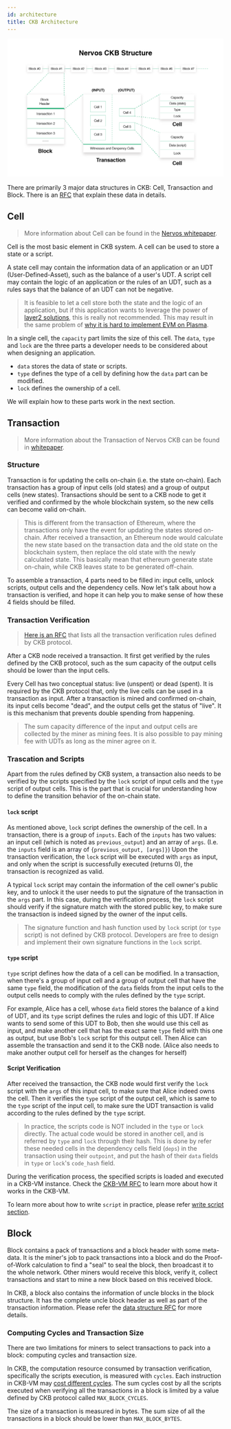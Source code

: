 ```yaml
---
id: architecture
title: CKB Architecture
---
```


![data-structure](assets/ckb-structure.png)



There are primarily 3 major data structures in CKB: Cell, Transaction and Block. There is an [RFC](https://github.com/nervosnetwork/rfcs/blob/master/rfcs/0019-data-structures/0019-data-structures.md) that explain these data in details.

 
## Cell

> More information about Cell can be found in the [Nervos whitepaper](https://github.com/nervosnetwork/rfcs/blob/master/rfcs/0002-ckb/0002-ckb.md#42-cell).

Cell is the most basic element in CKB system. A cell can be used to store a state or a script. 

A state cell may contain the information data of an application or an UDT (User-Defined-Asset), such as the balance of a user's UDT. A script cell may contain the logic of an application or the rules of an UDT, such as a rules says that the balance of an UDT can not be negative. 

> It is feasible to let a cell store both the state and the logic of an application, but if this application wants to leverage the power of [layer2 solutions](https://github.com/Awesome-Layer-2/Awesome-Layer-2), this is really not recommended. This may result in the same problem of [why it is hard to implement EVM on Plasma](https://medium.com/@kelvinfichter/why-is-evm-on-plasma-hard-bf2d99c48df7).


In a single cell, the `capacity` part limits the size of this cell. The `data`, `type` and `lock` are the three parts a developer needs to be considered about when designing an application. 
* `data` stores the data of state or scripts. 
* `type` defines the type of a cell by defining how the `data` part can be modified. 
* `lock` defines the ownership of a cell. 

We will explain how to these parts work in the next section.

## Transaction

> More information about the Transaction of Nervos CKB can be found in [whitepaper](https://github.com/nervosnetwork/rfcs/blob/master/rfcs/0002-ckb/0002-ckb.md#44-transaction).

### Structure
Transaction is for updating the cells on-chain (i.e. the state on-chain). Each transaction has a group of input cells (old states) and a group of output cells (new states). Transactions should be sent to a CKB node to get it verified and confirmed by the whole blockchain system, so the new cells can become valid on-chain.

> This is different from the transaction of Ethereum, where the transactions only have the event for updating the states stored on-chain. After received a transaction, an Ethereum node would calculate the new state based on the transaction data and the old state on the blockchain system, then replace the old state with the newly calculated state. This basically mean that ethereum generate state on-chain, while CKB leaves state to be generated off-chain.

To assemble a transaction, 4 parts need to be filled in: input cells, unlock scripts, output cells and the dependency cells. Now let's talk about how a transaction is verified, and hope it can help you to make sense of how these 4 fields should be filled.

### Transaction Verification

> [Here is an RFC](https://github.com/nervosnetwork/rfcs/pull/80) that lists all the transaction verification rules defined by CKB protocol.

After a CKB node received a transaction. It first get verified by the rules defined by the CKB protocol, such as the sum capacity of the output cells should be lower than the input cells.

Every Cell has two conceptual status: live (unspent) or dead (spent). It is required by the CKB protocol that, only the live cells can be used in a transaction as input. After a transaction is mined and confirmed on-chain, its input cells become "dead", and the output cells get the status of "live". It is this mechanism that prevents double spending from happening.

> The sum capacity difference of the input and output cells are collected by the miner as mining fees. It is also possible to pay mining fee with UDTs as long as the miner agree on it.

### Trascation and Scripts

Apart from the rules defined by CKB system, a transaction also needs to be verified by the scripts specified by the `lock` script of input cells and the `type` script of output cells. This is the part that is crucial for understanding how to define the transition behavior of the on-chain state.

#### `lock` script
As mentioned above, `lock` script defines the ownership of the cell. In a transaction, there is a group of `inputs`. Each of the `inputs` has two values: an input cell (which is noted as `previous_output`) and an array of `args`. (I.e. the `inputs` field is an array of `{previous_output, [args]}`) Upon the transaction verification, the `lock` script will be executed with `args` as input, and only when the script is successfully executed (returns 0), the transaction is recognized as valid.

A typical `lock` script may contain the information of the cell owner's public key, and to unlock it the user needs to put the signature of the transaction in the `args` part. In this case, during the verification process, the `lock` script should verify if the signature match with the stored public key, to make sure the transaction is indeed signed by the owner of the input cells.

> The signature function and hash function used by `lock` script (or `type` script) is not defined by CKB protocol. Developers are free to design and implement their own signature functions in the `lock` script.

#### `type` script

`type` script defines how the data of a cell can be modified. In a transaction, when there's a group of input cell and a group of output cell that have the same `type` field, the modification of the `data` fields from the input cells to the output cells needs to comply with the rules defined by the `type` script. 

For example, Alice has a cell, whose `data` field stores the balance of a kind of UDT, and its `type` script defines the rules and logic of this UDT. If Alice wants to send some of this UDT to Bob, then she would use this cell as input, and make another cell that has the exact same `type` field with this one as output, but use Bob's `lock` script for this output cell. Then Alice can assemble the transaction and send it to the CKB node. (Alice also needs to make another output cell for herself as the changes for herself) 

#### Script Verification

After received the transaction, the CKB node would first verify the `lock` script with the `args` of this input cell, to make sure that Alice indeed owns the cell. Then it verifies the `type` script of the output cell, which is same to the `type` script of the input cell, to make sure the UDT transaction is valid according to the rules defined by the `type` script.


> In practice, the scripts code is NOT included in the `type` or `lock` directly. The actual code would be stored in another cell, and is referred by `type` and `lock` through their hash. This is done by refer these needed cells in the dependency cells field (`deps`) in the transaction using their `outpoint`, and put the hash of their `data` fields in `type` or `lock`'s `code_hash` field.


During the verification process, the specified scripts is loaded and executed in a CKB-VM instance. Check the [CKB-VM RFC](https://github.com/nervosnetwork/rfcs/tree/master/rfcs/0003-ckb-vm) to learn more about how it works in the CKB-VM.


To learn more about how to write `script` in practice, please refer [write script section](../dev-guide/scripts).


## Block

Block contains a pack of transactions and a block header with some meta-data. It is the miner's job to pack transactions into a block and do the Proof-of-Work calculation to find a "seal" to seal the block, then broadcast it to the whole network. Other miners would receive this block, verify it, collect transactions and start to mine a new block based on this received block. 

In CKB, a block also contains the information of uncle blocks in the block structure. It has the complete uncle block header as well as part of the transaction information. Please refer the [data structure RFC](https://github.com/nervosnetwork/rfcs/blob/master/rfcs/0019-data-structures/0019-data-structures.md#uncleblock) for more details.


### Computing Cycles and Transaction Size

There are two limitations for miners to select transactions to pack into a block: computing cycles and transaction size.

In CKB, the computation resource consumed by transaction verification, specifically the scripts execution, is measured with `cycles`. Each instruction in CKB-VM may [cost different cycles](https://github.com/nervosnetwork/rfcs/blob/master/rfcs/0014-vm-cycle-limits/0014-vm-cycle-limits.md#instruction-cycles). The sum cycles cost by all the scripts executed when verifying all the transactions in a block is limited by a value defined by CKB protocol called `MAX_BLOCK_CYCLES`.

The size of a transaction is measured in bytes. The sum size of all the transactions in a block should be lower than `MAX_BLOCK_BYTES`.

